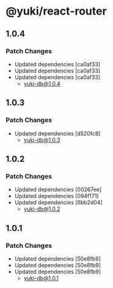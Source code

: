 # @yuki/react-router

## 1.0.4

### Patch Changes

- Updated dependencies [ca0af33]
- Updated dependencies [ca0af33]
- Updated dependencies [ca0af33]
  - yuki-db@1.0.4

## 1.0.3

### Patch Changes

- Updated dependencies [d520fc8]
  - yuki-db@1.0.3

## 1.0.2

### Patch Changes

- Updated dependencies [00267ee]
- Updated dependencies [094f171]
- Updated dependencies [6bb2d04]
  - yuki-db@1.0.2

## 1.0.1

### Patch Changes

- Updated dependencies [50e8fb9]
- Updated dependencies [50e8fb9]
- Updated dependencies [50e8fb9]
  - yuki-db@1.0.1
